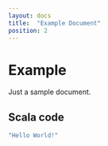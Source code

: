 ```yaml
---
layout: docs
title:  "Example Document"
position: 2
---
```


# Example

Just a sample document.

## Scala code

```scala mdoc:silent
"Hello World!"
```
